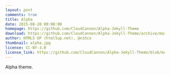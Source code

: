```yaml
---
layout: post
comments: true
title: Alpha
date: 2015-08-20 00:00:00
homepage: https://github.com/CloudCannon/Alpha-Jekyll-Theme
download: https://github.com/CloudCannon/Alpha-Jekyll-Theme/archive/master.zip
author: HTML5 UP (html5up.net), @n33co
thumbnail: alpha.jpg
license: CC-BY-3.0
license_link: https://github.com/CloudCannon/Alpha-Jekyll-Theme/blob/master/LICENSE.txt
---
```


Alpha theme.
